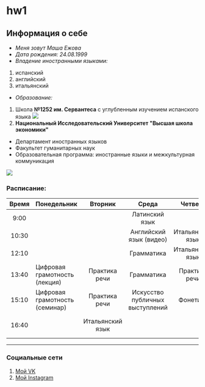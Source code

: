 # hw1
## Информация о себе
* *Меня зовут Маша Ежова*
* *Дата рождения: 24.08.1999*
* *Владение иностранными языками:* 
1. испанский 
2. английский
3. итальянский
* *Образование:*
1. Школа **№1252 им. Сервантеса** с углубленным изучением испанского языка
![](http://sch1252.mskobr.ru/images/%20без%20фона.png)
2. **Национальный Исследовательский Университет "Высшая школа экономики"**
* Департамент иностранных языков
* Факультет гуманитарных наук
* Образовательная программа: иностранные языки и межкультурная коммуникация


![](https://iq2u.ru/university_images/avatar/2015/07/06/12/17/559a47989daf6.png)
### Расписание:
|Время|Понедельник|Вторник|Среда|Четверг|Пятница|
|:----:|:--------|:------:|:---:|:-----:|:-----:|
|9:00|                   ||Латинский язык|
|10:30|                  ||Английский язык (видео)|Итальянский язык|
|12:10|                  ||Грамматика|Итальянский язык|
|13:40|Цифровая грамотность (лекция)|Практика речи|Грамматика|Практика речи|
|15:10|Цифровая грамотность (семинар)|Практика речи|Искусство публичных выступлений|Фонетика|
|16:40|                              |Итальянский язык|  ||Мировое культурное наследие|

-------------------------------
### Социальные сети
1. [Мой VK](http://vk.com/maryezhova "Мария Ежова")
2. [Мой Instagram](https://www.instagram.com/maryezhova/ "maryezhova")
